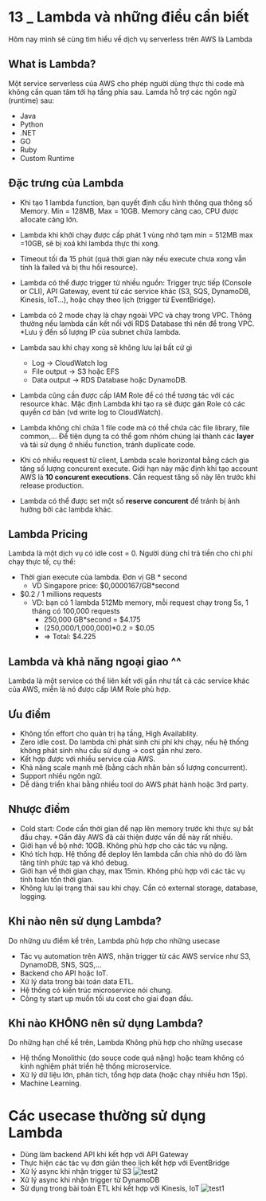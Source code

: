 # 13 _ Lambda và những điều cần biết
Hôm nay mình sẽ cùng tìm hiểu về dịch vụ serverless trên AWS là Lambda

## What is Lambda?
Một service serverless của AWS cho phép người dùng thực thi code mà không cần quan tâm tới hạ tầng phía sau.
Lamda hỗ trợ các ngôn ngữ (runtime) sau: 
* Java
* Python 
* .NET
* GO
* Ruby
* Custom Runtime 

## Đặc trưng của Lambda
* Khi tạo 1 lambda function, bạn quyết định cấu hình thông qua thông số Memory. Min = 128MB, Max = 10GB. Memory càng cao, CPU được allocate càng lớn.
* Lambda khi khởi chạy được cấp phát 1 vùng nhớ tạm min = 512MB max =10GB, sẽ bị xoá khi lambda thực thi xong.
* Timeout tối đa 15 phút (quá thời gian này nếu execute chưa xong vẫn tính là failed và bị thu hồi resource).
* Lambda có thể được trigger từ nhiều nguồn: Trigger trực tiếp (Console or CLI), API Gateway, event từ các service khác (S3, SQS, DynamoDB, Kinesis, IoT...), hoặc chạy theo lịch (trigger từ EventBridge).

* Lambda có 2 mode chạy là chạy ngoài VPC và chạy trong VPC. Thông thường nếu lambda cần kết nối với RDS Database thì nên để trong VPC. *Lưu ý đến số lượng IP của subnet chứa lambda.
* Lambda sau khi chạy xong sẽ không lưu lại bất cứ gì
	- Log -> CloudWatch log
	- File output -> S3 hoặc EFS
	- Data output -> RDS Database hoặc DynamoDB.
* Lambda cũng cần được cấp IAM Role để có thể tương tác với các resource khác. Mặc định Lambda khi tạo ra sẽ được gán Role có các quyền cơ bản (vd write log to CloudWatch).

* Lambda không chỉ chứa 1 file code mà có thể chứa các file library, file common,... Để tiện dụng ta có thể gom nhóm chúng lại thành các **layer** và tái sử dụng ở nhiều function, tránh duplicate code.
* Khi có nhiều request từ client, Lambda scale horizontal bằng cách gia tăng số lượng concurent execute. Giới hạn này mặc định khi tạo account AWS là **10 concurent executions**. Cần request tăng số này lên trước khi release production.
* Lambda có thể được set một số **reserve concurent** để tránh bị ảnh hưởng bởi các lambda khác.

## Lambda Pricing
Lambda là một dịch vụ có idle cost = 0. Người dùng chỉ trả tiền cho chi phí chạy thực tế, cụ thể:
* Thời gian execute của lambda. Đơn vị GB * second 
	- VD Singapore price: $0,0000167/GB*second
* $0.2 / 1 millions requests
	- VD: bạn có 1 lambda 512Mb memory, mỗi request chạy trong 5s, 1 tháng có 100,000 requests 
		- 250,000 GB*second = $4.175
		- (250,000/1,000,000)*0.2 = $0.05
		- => Total: $4.225

## Lambda và khả năng ngoại giao ^^
Lambda là một service có thể liên kết với gần như tất cả các service khác của AWS, miễn là nó được cấp IAM Role phù hợp.

## Ưu điểm
- Không tốn effort cho quản trị hạ tầng, High Availablity.
- Zero idle cost. Do lambda chỉ phát sinh chi phí khi chạy, nếu hệ thống
không phát sinh nhu cầu sử dụng -> cost gần như zero.
- Kết hợp được với nhiều service của AWS.
- Khả năng scale mạnh mẽ (bằng cách nhân bản số lượng concurrent).
- Support nhiều ngôn ngữ.
- Dễ dàng triển khai bằng nhiều tool do AWS phát hành hoặc 3rd party.

## Nhược điểm
- Cold start: Code cần thời gian để nạp lên memory trước khi thực sự bắt đầu chạy. *Gần đây AWS đã cải thiện được vấn đề này rất nhiều.
- Giới hạn về bộ nhớ: 10GB. Không phù hợp cho các tác vụ nặng.
- Khó tích hợp. Hệ thống để deploy lên lambda cần chia nhỏ do đó làm
tăng tính phức tạp và khó debug.
- Giới hạn về thời gian chạy, max 15min. Không phù hợp với các tác vụ tính toán tốn thời gian.
- Không lưu lại trạng thái sau khi chạy. Cần có external storage, database, logging.

## Khi nào nên sử dụng Lambda?
Do những ưu điểm kể trên, Lambda phù hợp cho những usecase
- Tác vụ automation trên AWS, nhận trigger từ các AWS service như S3, DynamoDB, SNS, SQS,...
- Backend cho API hoặc IoT.
- Xử lý data trong bài toán data ETL.
- Hệ thống có kiến trúc microservice nói chung.
- Công ty start up muốn tối ưu cost cho giai đoạn đầu.

## Khi nào KHÔNG nên sử dụng Lambda?
Do những hạn chế kể trên, Lambda Không phù hợp cho những usecase
- Hệ thống Monolithic (do souce code quá nặng) hoặc team không có kinh nghiệm phát triển hệ thống microservice.
- Xử lý dữ liệu lớn, phân tích, tổng hợp data (hoặc chạy nhiều hơn 15p). 
- Machine Learning.

# Các usecase thường sử dụng Lambda
- Dùng làm backend API khi kết hợp với API Gateway
- Thực hiện các tác vụ đơn giản theo lịch kết hợp với EventBridge
- Xử lý async khi nhận trigger từ S3
![test2](Images_readme/image-1.png)
- Xử lý async khi nhận trigger từ DynamoDB
- Sử dụng trong bài toán ETL khi kết hợp với Kinesis, IoT
![test1](image.png)